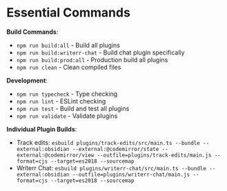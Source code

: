 # Essential Commands

**Build Commands**:
- `npm run build:all` - Build all plugins
- `npm run build:writerr-chat` - Build chat plugin specifically
- `npm run build:prod:all` - Production build all plugins
- `npm run clean` - Clean compiled files

**Development**:
- `npm run typecheck` - Type checking
- `npm run lint` - ESLint checking
- `npm run test` - Build and test all plugins
- `npm run validate` - Validate plugins

**Individual Plugin Builds**:
- Track edits: `esbuild plugins/track-edits/src/main.ts --bundle --external:obsidian --external:@codemirror/state --external:@codemirror/view --outfile=plugins/track-edits/main.js --format=cjs --target=es2018 --sourcemap`
- Writerr Chat: `esbuild plugins/writerr-chat/src/main.ts --bundle --external:obsidian --outfile=plugins/writerr-chat/main.js --format=cjs --target=es2018 --sourcemap`